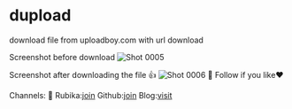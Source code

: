# dupload
download file from uploadboy.com with url download

Screenshot before download
![Shot 0005](https://github.com/Sinoce68/dupload/assets/126144473/f40fa4ff-0d24-46ea-9955-ee49e181aa0c)

Screenshot after downloading the file
👍
![Shot 0006](https://github.com/Sinoce68/dupload/assets/126144473/f1eafd5d-9a13-4116-af15-e7bd215afb20)
💌
Follow if you like❤

Channels:
  💯
  Rubika:[join](https://l.rubika.ir/py_sinoce)
  Github:[join](https://github.com/Sinoce68)
  Blog:[visit](https://hsc.blogsazan.com/)
